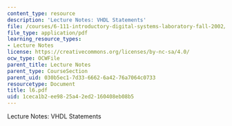 ```yaml
---
content_type: resource
description: 'Lecture Notes: VHDL Statements'
file: /courses/6-111-introductory-digital-systems-laboratory-fall-2002/1ceca1b2ee9825a42ed2160408eb08b5_l6.pdf
file_type: application/pdf
learning_resource_types:
- Lecture Notes
license: https://creativecommons.org/licenses/by-nc-sa/4.0/
ocw_type: OCWFile
parent_title: Lecture Notes
parent_type: CourseSection
parent_uid: 030b5ec1-7d33-6662-6a42-76a7064c0733
resourcetype: Document
title: l6.pdf
uid: 1ceca1b2-ee98-25a4-2ed2-160408eb08b5
---
```

Lecture Notes: VHDL Statements